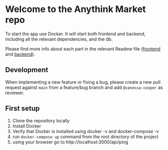 # Welcome to the Anythink Market repo

To start the app use Docker. It will start both frontend and backend, including all the relevant dependencies, and the db.

Please find more info about each part in the relevant Readme file ([frontend](frontend/readme.md) and [backend](backend/README.md)).

## Development

When implementing a new feature or fixing a bug, please create a new pull request against `main` from a feature/bug branch and add `@vanessa-cooper` as reviewer.

## First setup

1) Clone the repository locally
2) Install Docker
3) Verify that Docker is installed using docker -v and docker-compose -v
4) run `docker-compose up` command from the root directory of the project
5) using your browser go to http://localhost:3000/api/ping
